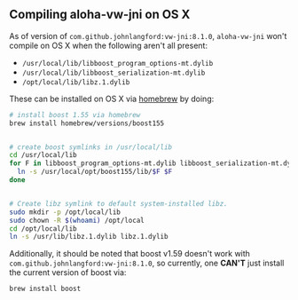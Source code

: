 ## Compiling aloha-vw-jni on OS X

As of version of `com.github.johnlangford:vw-jni:8.1.0`, `aloha-vw-jni` won't compile on OS X when the following aren't
all present:

* `/usr/local/lib/libboost_program_options-mt.dylib`
* `/usr/local/lib/libboost_serialization-mt.dylib`
* `/opt/local/lib/libz.1.dylib`

These can be installed on OS X via [homebrew](http://brew.sh) by doing:


```bash
# install boost 1.55 via homebrew
brew install homebrew/versions/boost155


# create boost symlinks in /usr/local/lib
cd /usr/local/lib
for F in libboost_program_options-mt.dylib libboost_serialization-mt.dylib; do
  ln -s /usr/local/opt/boost155/lib/$F $F
done


# Create libz symlink to default system-installed libz.
sudo mkdir -p /opt/local/lib
sudo chown -R $(whoami) /opt/local
cd /opt/local/lib
ln -s /usr/lib/libz.1.dylib libz.1.dylib
```

Additionally, it should be noted that boost v1.59 doesn't work with `com.github.johnlangford:vw-jni:8.1.0`, so
currently, one **CAN'T** just install the current version of boost via:

```bash
brew install boost
```
